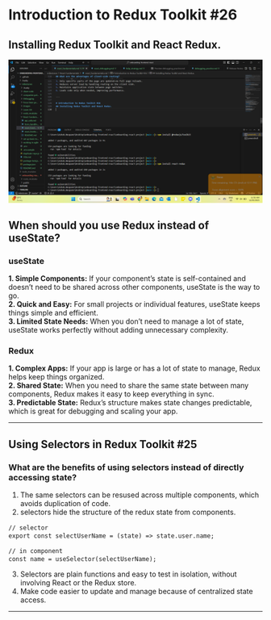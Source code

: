 # Introduction to Redux Toolkit #26
## Installing Redux Toolkit and React Redux.
![Installing Redux Toolkit and React Redux.](https://github.com/ashokneupane/ashokneupane-intern-repo/blob/main/milestones/images/react_fundamentals/installing_react_toolkit.png)<br>

## When should you use Redux instead of useState?

### useState
**1. Simple Components:** If your component’s state is self-contained and doesn’t need to be shared across other components, useState is the way to go.<br>
**2. Quick and Easy:** For small projects or individual features, useState keeps things simple and efficient.<br>
**3. Limited State Needs:** When you don’t need to manage a lot of state, useState works perfectly without adding unnecessary complexity.<br>

### Redux
**1. Complex Apps:** If your app is large or has a lot of state to manage, Redux helps keep things organized.<br>
**2. Shared State:** When you need to share the same state between many components, Redux makes it easy to keep everything in sync.<br>
**3. Predictable State:** Redux’s structure makes state changes predictable, which is great for debugging and scaling your app.<br>

----

## Using Selectors in Redux Toolkit #25

### What are the benefits of using selectors instead of directly accessing state?
1. The same selectors can be resused across multiple components, which avoids duplication of code.
2. selectors hide the structure of the redux state from components.
```
// selector
export const selectUserName = (state) => state.user.name;
```
```
// in component
const name = useSelector(selectUserName);
```
3. Selectors are plain functions and easy to test in isolation, without involving React or the Redux store.
4. Make code easier to update and manage because of centralized state access.

---
